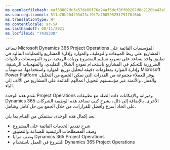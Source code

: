 ```yaml
---
ms.openlocfilehash: eaf58807dc3e57de86f76e24af5dcf8ff00267d8c2120ba43a5c625957f6a44a
ms.sourcegitcommit: 511a76b204f93d23cf9f7a70059525f79170f6bb
ms.translationtype: HT
ms.contentlocale: ar-SA
ms.lasthandoff: 08/11/2021
ms.locfileid: "7438330"
---
```

تساعد Microsoft Dynamics 365 Project Operations المؤسسات القائمة على المشاريع على ربط المبيعات والتوظيف والموارد وإدارة المشاريع والعمليات المالية في تطبيق واحد يساعد على تسريع تسليم المشروع وزيادة الربحية. يزود المؤسسات بالأدوات الضرورية للتحكم في المشاريع باستخدام نموذج الشلال التقليدي، والمنهجيات الرشيقة، وإدارة الموارد بمعلومات دقيقة لتحليل توزيع الموارد واستخدامها. مدعوماً بـ Microsoft Power Platform يوفر للعملاء مجموعة من القدرات التي تمكن الجميع من التحليل، والعمل، والأتمتة عبر مؤسستهم لتحويل أعمالهم القائمة على المشاريع من الألف إلى الياء.

تقدم هذه الوحدة Project Operations وميزاته والإمكانات ذات الصلة مع تطبيقات Dynamics 365 الأخرى. بالإضافة إلى ذلك، يشرح كيف تساعد هذه الوظيفة الشركات على اتخاذ أسرع وأفضل للقرارات، من خلال الجمع بين حل كامل وشامل.

بعد إكمال هذه الوحدة، ستتمكن من القيام بما يلي:

 -  شرح تقديم الخدمات القائمة على المشروع
 -  وصف المصطلحات الرئيسية للصناعة والتطبيق
 -  وصف مزايا Dynamics 365 Project Operations
 -  الشروع في العمل باستخدام Dynamics 365 Project Operations
